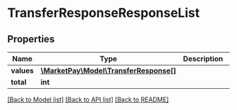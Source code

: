 # TransferResponseResponseList

## Properties
Name | Type | Description | Notes
------------ | ------------- | ------------- | -------------
**values** | [**\MarketPay\Model\TransferResponse[]**](TransferResponse.md) |  | [optional] 
**total** | **int** |  | [optional] 

[[Back to Model list]](../README.md#documentation-for-models) [[Back to API list]](../README.md#documentation-for-api-endpoints) [[Back to README]](../README.md)



